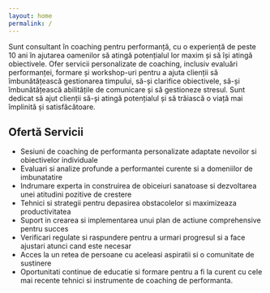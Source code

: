 ```yaml
---
layout: home
permalink: /
---
```


Sunt consultant în coaching pentru performanță, cu o experiență de peste 10 ani în ajutarea oamenilor să atingă potențialul lor maxim și să își atingă obiectivele. Ofer servicii personalizate de coaching, inclusiv evaluări performanței, formare și workshop-uri pentru a ajuta clienții să îmbunătățească gestionarea timpului, să-și clarifice obiectivele, să-și îmbunătățească abilitățile de comunicare și să gestioneze stresul. Sunt dedicat să ajut clienții să-și atingă potențialul și să trăiască o viață mai împlinită și satisfăcătoare.

## Ofertă Servicii

- Sesiuni de coaching de performanta personalizate adaptate nevoilor si obiectivelor individuale
- Evaluari si analize profunde a performantei curente si a domeniilor de imbunatatire
- Indrumare experta in construirea de obiceiuri sanatoase si dezvoltarea unei atitudini pozitive de crestere
- Tehnici si strategii pentru depasirea obstacolelor si maximizeaza productivitatea
- Suport in crearea si implementarea unui plan de actiune comprehensive pentru succes
- Verificari regulate si raspundere pentru a urmari progresul si a face ajustari atunci cand este necesar
- Acces la un retea de persoane cu aceleasi aspiratii si o comunitate de sustinere
- Oportunitati continue de educatie si formare pentru a fi la curent cu cele mai recente tehnici si instrumente de coaching de performanta.
